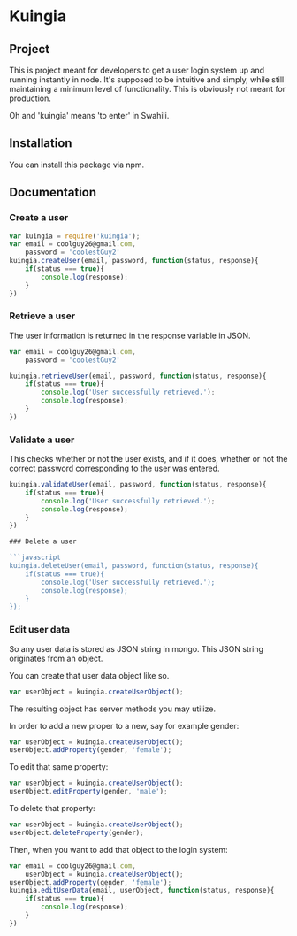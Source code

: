 # Kuingia

## Project

This is project meant for developers to get a user login system up and running instantly
in node. It's supposed to be intuitive and simply, while still maintaining a minimum level of functionality. This is obviously not meant for production.

Oh and 'kuingia' means 'to enter' in Swahili.

## Installation

You can install this package via npm.

## Documentation

### Create a user

```javascript
var kuingia = require('kuingia');
var email = coolguy26@gmail.com,
	password = 'coolestGuy2'
kuingia.createUser(email, password, function(status, response){
	if(status === true){
		console.log(response);
	}
})
```
### Retrieve a user

The user information is returned in the response variable in JSON.

```javascript
var email = coolguy26@gmail.com,
	password = 'coolestGuy2'

kuingia.retrieveUser(email, password, function(status, response){
	if(status === true){
		console.log('User successfully retrieved.');
		console.log(response);
	}
})
```
### Validate a user

This checks whether or not the user exists, and if it does, whether or not the
correct password corresponding to the user was entered.

```javascript
kuingia.validateUser(email, password, function(status, response){
	if(status === true){
		console.log('User successfully retrieved.');
		console.log(response);
	}
})

### Delete a user

```javascript
kuingia.deleteUser(email, password, function(status, response){
	if(status === true){
		console.log('User successfully retrieved.');
		console.log(response);
	}
});
```

### Edit user data

So any user data is stored as JSON string in mongo. This
JSON string originates from an object.

You can create that user data object like so.

```javascript
var userObject = kuingia.createUserObject();
```

The resulting object has server methods you may utilize.

In order to add a new proper to a new, say for example gender:

```javascript
var userObject = kuingia.createUserObject();
userObject.addProperty(gender, 'female');
```

To edit that same property:

```javascript
var userObject = kuingia.createUserObject();
userObject.editProperty(gender, 'male');
```

To delete that property:

```javascript
var userObject = kuingia.createUserObject();
userObject.deleteProperty(gender);
```

Then, when you want to add that object to the login system:

```javascript
var email = coolguy26@gmail.com,
	userObject = kuingia.createUserObject();
userObject.addProperty(gender, 'female');
kuingia.editUserData(email, userObject, function(status, response){
	if(status === true){
		console.log(response);
	}
})
```







